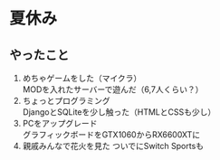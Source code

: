 # 夏休み
## やったこと
1. めちゃゲームをした（マイクラ）  
    MODを入れたサーバーで遊んだ（6,7人くらい？）
2. ちょっとプログラミング  
   DjangoとSQLiteを少し触った（HTMLとCSSも少し）
3. PCをアップグレード  
   グラフィックボードをGTX1060からRX6600XTに
4. 親戚みんなで花火を見た
   ついでにSwitch Sportsも
